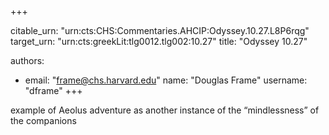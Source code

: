 +++


citable_urn: "urn:cts:CHS:Commentaries.AHCIP:Odyssey.10.27.L8P6rqg"
target_urn: "urn:cts:greekLit:tlg0012.tlg002:10.27"
title: "Odyssey 10.27"

authors:
- email: "frame@chs.harvard.edu"
  name: "Douglas Frame"
  username: "dframe"
+++

<p>example of Aeolus adventure as another instance of the “mindlessness” of the companions</p>